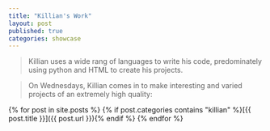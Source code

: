 ```yaml
---
title: "Killian's Work"
layout: post
published: true
categories: showcase
---
```


> Killian uses a wide rang of languages to write his code, predominately using python and HTML to create his projects.

> On Wednesdays, Killian comes in to make interesting and varied projects of an extremely high quality:

{% for post in site.posts %}
{% if post.categories contains "killian" %}[{{ post.title }}]({{ post.url }}){% endif %}
{% endfor %}
